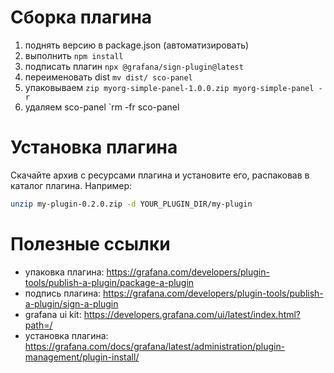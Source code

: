 # Сборка плагина

1. поднять версию в package.json (автоматизировать)
2. выполнить `npm install`
3. подписать плагин `npx @grafana/sign-plugin@latest`
4. переименовать dist `mv dist/ sco-panel`
5. упаковываем `zip myorg-simple-panel-1.0.0.zip myorg-simple-panel -r`
6. удаляем sco-panel `rm -fr sco-panel

# Установка плагина

Скачайте архив с ресурсами плагина и установите его, распаковав в каталог плагина. Например:

```bash
unzip my-plugin-0.2.0.zip -d YOUR_PLUGIN_DIR/my-plugin
```

# Полезные ссылки

- упаковка плагина: https://grafana.com/developers/plugin-tools/publish-a-plugin/package-a-plugin
- подпись плагина: https://grafana.com/developers/plugin-tools/publish-a-plugin/sign-a-plugin
- grafana ui kit: https://developers.grafana.com/ui/latest/index.html?path=/
- установка плагина: https://grafana.com/docs/grafana/latest/administration/plugin-management/plugin-install/
